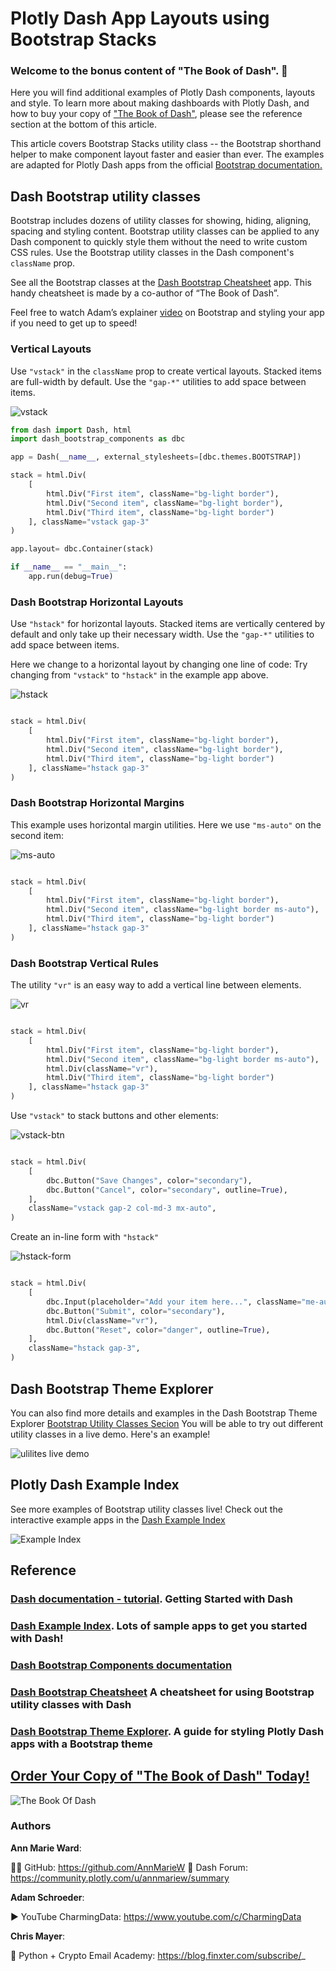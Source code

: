 # Plotly Dash App Layouts  using Bootstrap Stacks

### Welcome to the bonus content of "The Book of Dash".  :hugs:

Here you will find additional examples of Plotly Dash components, layouts and style.  To learn more about making
dashboards with Plotly Dash, and how to buy your copy of ["The Book of Dash"](https://nostarch.com/book-dash), please see the reference section
at the bottom of this article.

This article covers Bootstrap Stacks utility class  -- the Bootstrap shorthand helper to make component layout faster and
easier than ever.  The examples are adapted for Plotly Dash apps from the official [Bootstrap documentation.](https://getbootstrap.com/docs/5.2/helpers/stacks/)


## Dash Bootstrap utility classes

Bootstrap includes dozens of utility classes for showing, hiding, aligning, spacing and styling content.
Bootstrap utility classes can be applied to any Dash component to quickly style them without the need to write custom 
CSS rules. Use the  Bootstrap utility classes in the Dash component's  `className` prop.  

See all the Bootstrap classes  at the [Dash Bootstrap Cheatsheet](https://dashcheatsheet.pythonanywhere.com/) app. 
This handy cheatsheet is made by a co-author of “The Book of Dash”.

Feel free to watch Adam’s explainer [video](https://www.youtube.com/watch?v=vqVwpL4bGKY&t=16s) on Bootstrap and styling 
your app if you need to get up to speed! 

### Vertical Layouts 

Use `"vstack"` in the `className` prop to create vertical layouts.  Stacked items are full-width by default.  Use the `"gap-*"`
utilities to add space between items. 

![vstack](https://user-images.githubusercontent.com/72614349/196278215-970272d5-f402-4f63-93ef-cf1c313011fc.png)


```python
from dash import Dash, html
import dash_bootstrap_components as dbc

app = Dash(__name__, external_stylesheets=[dbc.themes.BOOTSTRAP])

stack = html.Div(
    [
        html.Div("First item", className="bg-light border"),
        html.Div("Second item", className="bg-light border"),
        html.Div("Third item", className="bg-light border")
    ], className="vstack gap-3"
)

app.layout= dbc.Container(stack)

if __name__ == "__main__":
    app.run(debug=True)

```


### Dash Bootstrap Horizontal Layouts

Use `"hstack"` for horizontal layouts.  Stacked items are vertically centered by default and only take up their necessary
width.  Use the `"gap-*"` utilities to add space between items.

Here we change to a horizontal layout by changing one line of code:  Try changing from `"vstack"` to `"hstack"` in the example
app above.  

![hstack](https://user-images.githubusercontent.com/72614349/196278518-c48e397d-b287-4fe2-900b-4007842efb31.png)

```python

stack = html.Div(
    [
        html.Div("First item", className="bg-light border"),
        html.Div("Second item", className="bg-light border"),
        html.Div("Third item", className="bg-light border")
    ], className="hstack gap-3"
)
```

### Dash Bootstrap Horizontal Margins

This example uses horizontal margin utilities.  Here we use `"ms-auto"` on the second item:


![ms-auto](https://user-images.githubusercontent.com/72614349/196278842-abb4221c-34b2-45dc-b84e-17ddd6a42c9c.png)



```python

stack = html.Div(
    [
        html.Div("First item", className="bg-light border"),
        html.Div("Second item", className="bg-light border ms-auto"),
        html.Div("Third item", className="bg-light border")
    ], className="hstack gap-3"
)
```

### Dash Bootstrap Vertical Rules

The utility `"vr"` is an easy way to add a vertical line between elements.


![vr](https://user-images.githubusercontent.com/72614349/196279172-00c708c6-0c22-4ae8-8159-129af9fa6311.png)

```python

stack = html.Div(
    [
        html.Div("First item", className="bg-light border"),
        html.Div("Second item", className="bg-light border ms-auto"),
        html.Div(className="vr"),
        html.Div("Third item", className="bg-light border")
    ], className="hstack gap-3"
)
```

Use `"vstack"` to stack buttons and other elements:


![vstack-btn](https://user-images.githubusercontent.com/72614349/196279498-63c20667-172c-410f-9bad-b460577096f6.png)

```python

stack = html.Div(
    [
        dbc.Button("Save Changes", color="secondary"),
        dbc.Button("Cancel", color="secondary", outline=True),
    ],
    className="vstack gap-2 col-md-3 mx-auto",
)
```

Create an in-line form with `"hstack"`


![hstack-form](https://user-images.githubusercontent.com/72614349/196279885-b21e30d6-cddf-42f6-a9a1-90959d51d32f.png)


```python

stack = html.Div(
    [
        dbc.Input(placeholder="Add your item here...", className="me-auto"),
        dbc.Button("Submit", color="secondary"),
        html.Div(className="vr"),
        dbc.Button("Reset", color="danger", outline=True),
    ],
    className="hstack gap-3",
)

```

## Dash Bootstrap Theme Explorer

You can also find more details and examples in the Dash Bootstrap Theme Explorer [Bootstrap Utility Classes Secion](https://hellodash.pythonanywhere.com/adding-themes/bootstrap-utility-classes)
You will be able to try out different utility classes in a live demo.  Here's an example!

![ulilites live demo](https://user-images.githubusercontent.com/72614349/197416744-9b57ce8d-f300-4497-a532-78e02aa6e5a1.gif)


## Plotly Dash Example Index

See more examples of Bootstrap utility classes live!  Check out the interactive example apps in the [Dash Example Index](https://dash-example-index.herokuapp.com)

![Example Index](https://user-images.githubusercontent.com/72614349/192155573-39042b8f-0c54-479d-bd96-fa0eb3b96f06.png)





## Reference


### [Dash documentation - tutorial](https://dash.plotly.com/).  Getting Started with Dash

### [Dash Example Index](https://dash-example-index.herokuapp.com/).  Lots of sample apps to get you started with Dash!

### [Dash Bootstrap Components documentation](https://dash-bootstrap-components.opensource.faculty.ai/docs/components/) 

### [Dash Bootstrap Cheatsheet](https://dashcheatsheet.pythonanywhere.com/) A cheatsheet for using Bootstrap utility classes with Dash

### [Dash Bootstrap Theme Explorer](https://hellodash.pythonanywhere.com/). A guide for styling Plotly Dash apps with a Bootstrap theme

## [Order Your Copy of "The Book of Dash" Today!](https://nostarch.com/book-dash)
![The Book Of Dash](https://user-images.githubusercontent.com/72614349/185497519-733bdfc3-5731-4419-9a68-44c1cad04a78.png)

### Authors

__Ann Marie Ward__:

👩‍💻 GitHub: https://github.com/AnnMarieW
💬 Dash Forum: https://community.plotly.com/u/annmariew/summary

__Adam Schroeder__:

▶️ YouTube CharmingData: https://www.youtube.com/c/CharmingData

__Chris Mayer__:

🐍 Python + Crypto Email Academy: https://blog.finxter.com/subscribe/_



